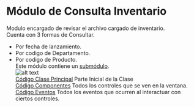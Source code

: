 # Módulo de Consulta Inventario
Modulo encargado de revisar el archivo cargado de inventario.  
Cuenta con 3 formas de Consultar.  
* Por fecha de lanzamiento.  
* Por codigo de Departamento.  
* Por codigo de Producto.  
Este módulo contiene un [submódulo](./SMConsulta.md).  
![alt text](../img/)  
[Código Clase Principal](../Consulta.cs) Parte Inicial de la Clase  
[Código Componentes](../Consulta_Elementos.cs) Todos los controles que se ven en la ventana.  
[Código Eventos](../Consulta_Eventos.cs) Todos los eventos que ocurren al interactuar con ciertos controles.